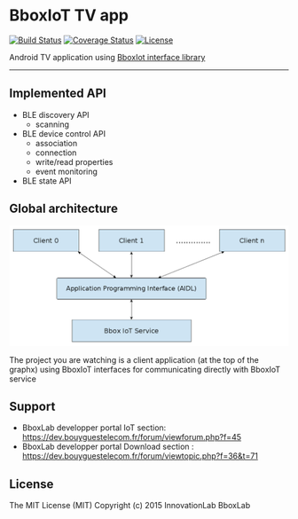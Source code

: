 # BboxIoT TV app #

[![Build Status](https://travis-ci.org/BboxLab/bboxiot-tv-app.svg?branch=master)](https://travis-ci.org/BboxLab/bboxiot-tv-app)
[![Coverage Status](https://coveralls.io/repos/BboxLab/bboxiot-tv-app/badge.svg?branch=master&service=github)](https://coveralls.io/github/BboxLab/bboxiot-tv-app?branch=master)
[![License](http://img.shields.io/:license-mit-blue.svg)](LICENSE.md)

Android TV application using <a href="https://github.com/BboxLab/bbox-iot-library">BboxIot interface library</a>

<hr/>

## Implemented API

* BLE discovery API
  * scanning
* BLE device control API
  * association
  * connection
  * write/read properties
  * event monitoring
* BLE state API

## Global architecture

![architecture](img/architecture.png)

The project you are watching is a client application (at the top of the graphx) using BboxIoT interfaces for communicating directly with BboxIoT service

## Support

* BboxLab developper portal IoT section: https://dev.bouyguestelecom.fr/forum/viewforum.php?f=45
* BboxLab developper portal Download section : https://dev.bouyguestelecom.fr/forum/viewtopic.php?f=36&t=71

## License

The MIT License (MIT) Copyright (c) 2015 InnovationLab BboxLab
